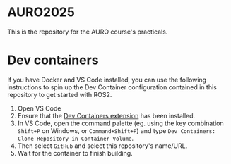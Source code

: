 # AURO2025
This is the repository for the AURO course's practicals.

# Dev containers
If you have Docker and VS Code installed, you can use the following instructions to spin up
the Dev Container configuration contained in this repository to get started with ROS2.

1. Open VS Code
2. Ensure that the [Dev Containers extension](https://marketplace.visualstudio.com/items?itemName=ms-vscode-remote.remote-containers) has been installed.
3. In VS Code, open the command palette (eg. using the key combination `Shift+P` on Windows, or `Command+Shift+P`) and type `Dev Containers: Clone Repository in Container Volume`.
3. Then select `GitHub` and select this repository's name/URL.
4. Wait for the container to finish building.
